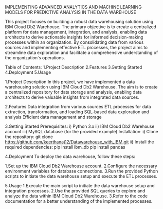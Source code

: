 IMPLEMENTING ADVANCED ANALYTICS AND MACHINE LEARNING MODELS FOR PREDICTIVE ANALYSIS IN THE DATA WAREHOUSE

This project focuses on building a robust data warehousing solution using IBM Cloud Db2 Warehouse. The primary objective is to create a centralized platform for data management, integration, and analysis, enabling data architects to derive actionable insights for informed decision-making processes within an organization. By consolidating data from various sources and implementing effective ETL processes, the project aims to streamline data exploration and facilitate a comprehensive understanding of the organization's operations.

Table of Contents:
1.Project Description
2.Features
3.Getting Started
4.Deployment
5.Usage


1.Project Description
In this project, we have implemented a data warehousing solution using IBM Cloud Db2 Warehouse. The aim is to create a centralized repository for data storage and analysis, enabling data architects to derive valuable insights from integrated data sources.


2.Features
Data integration from various sources
ETL processes for data extraction, transformation, and loading
SQL-based data exploration and analysis
Efficient data management and storage


3.Getting Started
   Prerequisites:
      i) Python 3.x
     ii) IBM Cloud Db2 Warehouse account
    iii) MySQL database (for the provided example)
  Installation:
      i) Clone the repository:
            git clone https://github.com/keerthanaj12/Datawarehouse_with_IBM.git
    ii)  Install the required dependencies:
            pip install ibm_db
            pip install pandas



4.Deployment
To deploy the data warehouse, follow these steps:

1.Set up the IBM Cloud Db2 Warehouse account.
2.Configure the necessary environment variables for database connections.
3.Run the provided Python scripts to initiate the data warehouse setup and execute the ETL processes.


5.Usage
1.Execute the main script to initiate the data warehouse setup and integration processes.
2.Use the provided SQL queries to explore and analyze the data within IBM Cloud Db2 Warehouse.
3.Refer to the code documentation for a better understanding of the implemented processes.



